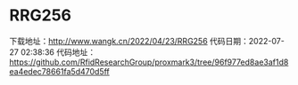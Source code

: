 # RRG256
下载地址：http://www.wangk.cn/2022/04/23/RRG256
代码日期：2022-07-27 02:38:36
代码地址：https://github.com/RfidResearchGroup/proxmark3/tree/96f977ed8ae3af1d8ea4edec78661fa5d470d5ff
